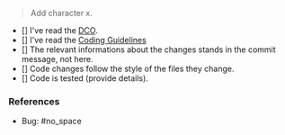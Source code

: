 
> Add character x.

- [] I've read the [DCO](http://www.offlineimap.org/doc/dco.html).
- [] I've read the [Coding Guidelines](http://www.offlineimap.org/doc/CodingGuidelines.html)
- [] The relevant informations about the changes stands in the commit message, not here.
- [] Code changes follow the style of the files they change.
- [] Code is tested (provide details).

### References

- Bug: #no_space


